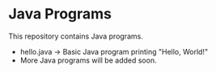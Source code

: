 # Java Programs
This repository contains Java programs.
- hello.java → Basic Java program printing "Hello, World!"
- More Java programs will be added soon.

